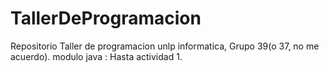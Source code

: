 # TallerDeProgramacion
Repositorio Taller de programacion unlp informatica, Grupo 39(o 37, no me acuerdo).
modulo java : Hasta actividad 1.
